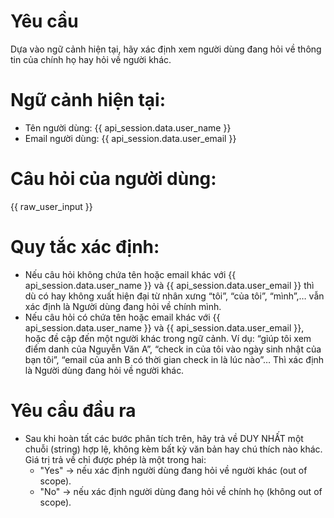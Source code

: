 # Yêu cầu
Dựa vào ngữ cảnh hiện tại, hãy xác định xem người dùng đang hỏi về thông tin của chính họ hay hỏi về người khác.

# Ngữ cảnh hiện tại:
- Tên người dùng: {{ api_session.data.user_name }}
- Email người dùng: {{ api_session.data.user_email }}

# Câu hỏi của người dùng: 
{{ raw_user_input }}

# Quy tắc xác định:
- Nếu câu hỏi không chứa tên hoặc email khác với {{ api_session.data.user_name }} và {{ api_session.data.user_email }} thì dù có hay không xuất hiện đại từ nhân xưng “tôi”, “của tôi”, “mình”,… vẫn xác định là Người dùng đang hỏi về chính mình.
- Nếu câu hỏi có chứa tên hoặc email khác với {{ api_session.data.user_name }} và {{ api_session.data.user_email }}, hoặc đề cập đến một người khác trong ngữ cảnh. Ví dụ: “giúp tôi xem điểm danh của Nguyễn Văn A”, “check in của tôi vào ngày sinh nhật của bạn tôi”, “email của anh B có thời gian check in là lúc nào”… Thì xác định là Người dùng đang hỏi về người khác.

# Yêu cầu đầu ra
- Sau khi hoàn tất các bước phân tích trên, hãy trả về DUY NHẤT một chuỗi (string) hợp lệ, không kèm bất kỳ văn bản hay chú thích nào khác. Giá trị trả về chỉ được phép là một trong hai:
    - "Yes" → nếu xác định người dùng đang hỏi về người khác (out of scope).
    - "No" → nếu xác định người dùng đang hỏi về chính họ (không out of scope).
